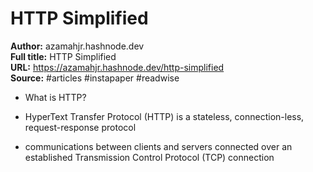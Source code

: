 # HTTP Simplified

**Author:** azamahjr.hashnode.dev  
**Full title:** HTTP Simplified  
**URL:** https://azamahjr.hashnode.dev/http-simplified  
**Source:** #articles #instapaper #readwise

- What is HTTP? 
   
- HyperText Transfer Protocol (HTTP) is a stateless, connection-less, request-response protocol 
   
- communications between clients and servers connected over an established Transmission Control Protocol (TCP) connection 
   
